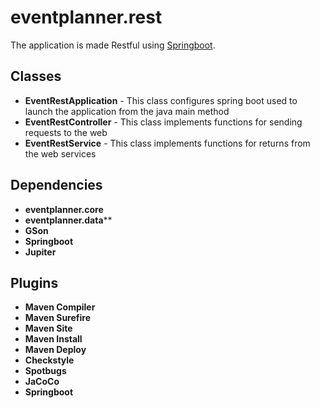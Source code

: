 # eventplanner.rest

The application is made Restful using [Springboot](https://spring.io/projects/spring-boot).

## Classes

- **EventRestApplication** - This class configures spring boot used to launch the application from the java main method
- **EventRestController** - This class implements functions for sending requests to the web
- **EventRestService** - This class implements functions for returns from the web services

## Dependencies

- **eventplanner.core**
- **eventplanner.data****
- **GSon**
- **Springboot**
- **Jupiter**

## Plugins

- **Maven Compiler**
- **Maven Surefire**
- **Maven Site**
- **Maven Install**
- **Maven Deploy**
- **Checkstyle**
- **Spotbugs**
- **JaCoCo**
- **Springboot**

